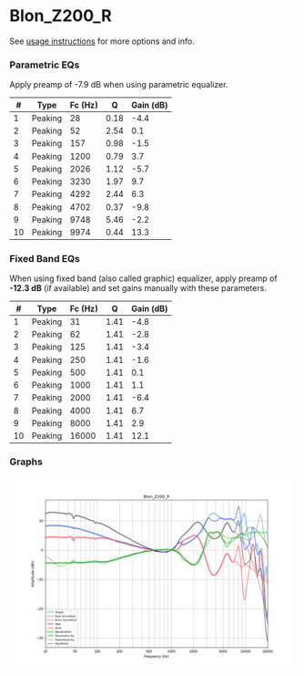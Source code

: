 # Blon_Z200_R
See [usage instructions](https://github.com/jaakkopasanen/AutoEq#usage) for more options and info.

### Parametric EQs
Apply preamp of -7.9 dB when using parametric equalizer.

|   # | Type    |   Fc (Hz) |    Q |   Gain (dB) |
|-----|---------|-----------|------|-------------|
|   1 | Peaking |        28 | 0.18 |        -4.4 |
|   2 | Peaking |        52 | 2.54 |         0.1 |
|   3 | Peaking |       157 | 0.98 |        -1.5 |
|   4 | Peaking |      1200 | 0.79 |         3.7 |
|   5 | Peaking |      2026 | 1.12 |        -5.7 |
|   6 | Peaking |      3230 | 1.97 |         9.7 |
|   7 | Peaking |      4292 | 2.44 |         6.3 |
|   8 | Peaking |      4702 | 0.37 |        -9.8 |
|   9 | Peaking |      9748 | 5.46 |        -2.2 |
|  10 | Peaking |      9974 | 0.44 |        13.3 |

### Fixed Band EQs
When using fixed band (also called graphic) equalizer, apply preamp of **-12.3 dB** (if available) and set gains manually with these parameters.

|   # | Type    |   Fc (Hz) |    Q |   Gain (dB) |
|-----|---------|-----------|------|-------------|
|   1 | Peaking |        31 | 1.41 |        -4.8 |
|   2 | Peaking |        62 | 1.41 |        -2.8 |
|   3 | Peaking |       125 | 1.41 |        -3.4 |
|   4 | Peaking |       250 | 1.41 |        -1.6 |
|   5 | Peaking |       500 | 1.41 |         0.1 |
|   6 | Peaking |      1000 | 1.41 |         1.1 |
|   7 | Peaking |      2000 | 1.41 |        -6.4 |
|   8 | Peaking |      4000 | 1.41 |         6.7 |
|   9 | Peaking |      8000 | 1.41 |         2.9 |
|  10 | Peaking |     16000 | 1.41 |        12.1 |

### Graphs
![](./Blon_Z200_R.png)
